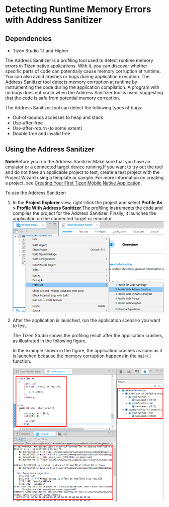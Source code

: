 # Detecting Runtime Memory Errors with Address Sanitizer

## Dependencies

- Tizen Studio 1.1 and Higher

The Address Sanitizer is a profiling tool used to detect runtime memory errors in Tizen native applications. With it, you can discover whether specific parts of code can potentially cause memory corruption at runtime. You can also avoid crashes or bugs during application execution. The Address Sanitizer tool detects memory corruption at runtime by instrumenting the code during the application compilation. A program with no bugs does not crash when the Address Sanitizer tool is used, suggesting that the code is safe from potential memory corruption.

The Address Sanitizer tool can detect the following types of bugs:

- Out-of-bounds accesses to heap and stack
- Use-after-free
- Use-after-return (to some extent)
- Double free and invalid free

## Using the Address Sanitizer

**Note**Before you run the Address Sanitizer:Make sure that you have an emulator or a connected target device running.If you want to try out the tool and do not have an applicable project to test, create a test project with the Project Wizard using a template or sample. For more information on creating a project, see [Creating Your First Tizen Mobile Native Application](../../../org.tizen.training/html/native/mobile/first_app_mn.htm).

To use the Address Sanitizer:

1. In the **Project Explorer** view, right-click the project and select **Profile As > Profile With Address Sanitizer**.The profiling instruments the code and compiles the project for the Address Sanitizer. Finally, it launches the application on the connected target or emulator.![Profiling the application](./media/address_sanitizer_profile.png)

2. After the application is launched, run the application scenario you want to test.

   The Tizen Studio shows the profiling result after the application crashes, as illustrated in the following figure.

   In the example shown in the figure, the application crashes as soon as it is launched because the memory corruption happens in the `main()` function.

   ![Address Sanitizer output](./media/address_sanitizer_output.png)